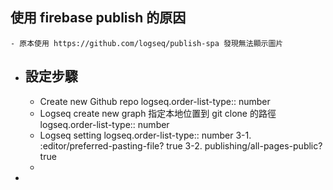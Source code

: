 ## 使用 firebase publish 的原因
	- 原本使用 https://github.com/logseq/publish-spa 發現無法顯示圖片
- ## 設定步驟
	- Create new Github repo
	  logseq.order-list-type:: number
	- Logseq create new graph 指定本地位置到 git clone 的路徑
	  logseq.order-list-type:: number
	- Logseq setting
	  logseq.order-list-type:: number
	      3-1. :editor/preferred-pasting-file? true
	      3-2. publishing/all-pages-public? true
	-
-